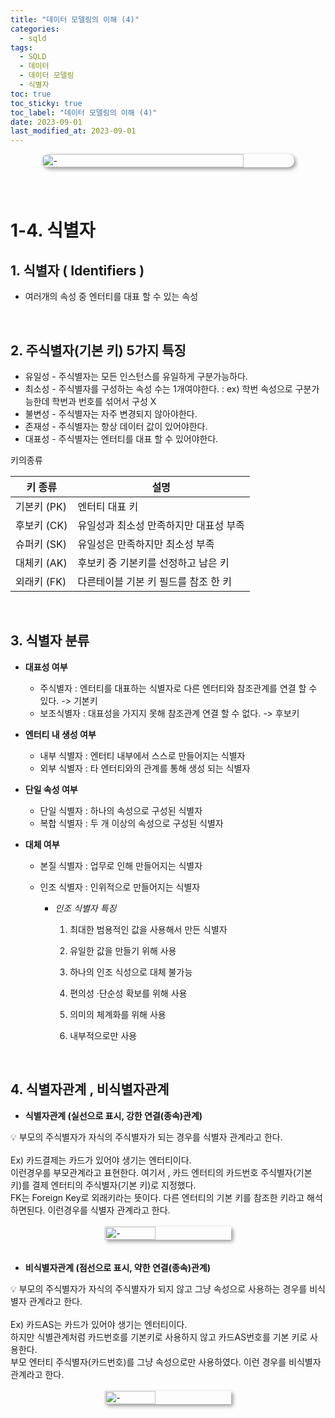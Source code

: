 ```yaml
---
title: "데이터 모델링의 이해 (4)"
categories:
  - sqld
tags:
  - SQLD
  - 데이터
  - 데이터 모델링
  - 식별자
toc: true
toc_sticky: true
toc_label: "데이터 모델링의 이해 (4)"
date: 2023-09-01
last_modified_at: 2023-09-01
---
```


<div style=" display : flex; justify-content: center;">
	<img src="{{site.baseurl}}/images/sqld/Door.jpg" alt="-" style="width: 80%; height: 80%; margin-bottom: 40px; box-shadow: 3px 3px 6px rgba(0,0,0,0.4); border-radius: 15px;">
</div>

# 1-4. 식별자

## **1. 식별자 ( Identifiers )**

- 여러개의 속성 중 엔터티를 대표 할 수 있는 속성

<br/>

## **2. 주식별자(기본 키) 5가지 특징**

- 유일성 - 주식별자는 모든 인스턴스를 유일하게 구분가능하다.
- 최소성 - 주식별자를 구성하는 속성 수는 1개여야한다.
  : ex) 학번 속성으로 구분가능한데 학번과 번호를 섞어서 구성 X
- 불변성 - 주식별자는 자주 변경되지 않아야한다.
- 존재성 - 주식별자는 항상 데이터 값이 있어야한다.
- 대표성 - 주식별자는 엔터티를 대표 할 수 있어야한다.

키의종류

| 키 종류     | 설명                                   |
| ----------- | -------------------------------------- |
| 기본키 (PK) | 엔터티 대표 키                         |
| 후보키 (CK) | 유일성과 최소성 만족하지만 대표성 부족 |
| 슈퍼키 (SK) | 유일성은 만족하지만 최소성 부족        |
| 대체키 (AK) | 후보키 중 기본키를 선정하고 남은 키    |
| 외래키 (FK) | 다른테이블 기본 키 필드를 참조 한 키   |

<br/>

## **3. 식별자 분류**

- **대표성 여부**
  - 주식별자 : 엔터티를 대표하는 식별자로 다른 엔터티와 참조관계를 연결 할 수 있다. -> 기본키
  - 보조식별자 : 대표성을 가지지 못해 참조관계 연결 할 수 없다. -> 후보키
- **엔터티 내 생성 여부**
  - 내부 식별자 : 엔터티 내부에서 스스로 만들어지는 식별자
  - 외부 식별자 : 타 엔터티와의 관계를 통해 생성 되는 식별자
- **단일 속성 여부**
  - 단일 식별자 : 하나의 속성으로 구성된 식별자
  - 복합 식별자 : 두 개 이상의 속성으로 구성된 식별자
- **대체 여부**

  - 본질 식별자 : 업무로 인해 만들어지는 식별자
  - 인조 식별자 : 인위적으로 만들어지는 식별자

    - _인조 식별자 특징_

      1. 최대한 범용적인 값을 사용해서 만든 식별자

      2. 유일한 값을 만들기 위해 사용

      3. 하나의 인조 식성으로 대체 불가능

      4. 편의성 ·단순성 확보를 위해 사용

      5. 의미의 체계화를 위해 사용

      6. 내부적으로만 사용

<br/>

## **4. 식별자관계 , 비식별자관계**

- **식별자관계 (실선으로 표시, 강한 연결(종속)관계)**

<aside>
💡 부모의 주식별자가 자식의 주식별자가 되는 경우를 식별자 관계라고 한다.<br/>
<br/>
Ex) 카드결제는 카드가 있어야 생기는 엔터티이다. <br/>
이런경우를 부모관계라고 표현한다. 여기서 , 카드 엔터티의 카드번호 주식별자(기본 키)를 결제 엔터티의 주식별자(기본 키)로 지정했다.<br/>
FK는 Foreign Key로 외래키라는 뜻이다. 다른 엔터티의 기본 키를 참조한 키라고 해석하면된다. 이런경우를 식별자 관계라고 한다.
</aside>

<br/>

<div style=" display : flex; justify-content: center;">
	<img src="{{site.baseurl}}/images/sqld/iden1.png" alt="-" style="width: 40%; height: 20%; margin-bottom: 20px; box-shadow: 3px 3px 6px rgba(0,0,0,0.4);">
</div>

- **비식별자관계 (점선으로 표시, 약한 연결(종속)관계)**

<aside>
💡 부모의 주식별자가 자식의 주식별자가 되지 않고 그냥 속성으로 사용하는 경우를 비식별자 관계라고 한다.<br/>
<br/>
Ex) 카드AS는 카드가 있어야 생기는 엔터티이다. <br/>
하지만 식별관계처럼 카드번호를 기본키로 사용하지 않고 카드AS번호를 기본 키로 사용한다.<br/>
부모 엔터티 주식별자(카드번호)를 그냥 속성으로만 사용하였다. 이런 경우를 비식별자 관계라고 한다.<br/>
</aside>

<br/>

<div style=" display : flex; justify-content: center;">
	<img src="{{site.baseurl}}/images/sqld/iden2.png" alt="-" style="width: 40%; height: 20%; margin-bottom: 20px; box-shadow: 3px 3px 6px rgba(0,0,0,0.4);">
</div>
